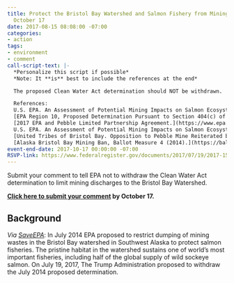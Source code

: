 ```yaml
---
title: Protect the Bristol Bay Watershed and Salmon Fishery from Mining Waste - By
  October 17
date: 2017-08-15 08:08:00 -07:00
categories:
- action
tags:
- environment
- comment
call-script-text: |-
  *Personalize this script if possible*
  *Note: It **is** best to include the references at the end*

  The proposed Clean Water Act determination should NOT be withdrawn.  The potential impacts of the proposed Pebble Mine on the health of the Bristol Bay watershed and the livelihood of thousands of people in Alaska are far too great. Those risks include loss of up to up to 94 miles of salmon-supporting streams and up to 4,900 acres of wetlands and ponds, and the very real potential of wastewater dam failure resulting in damage to or destruction of the salmon fishery.  The watershed supports the largest sockeye salmon fishery in the world and 25 federally recognized tribes who for 4,000 years have depended on the fishery for their subsistence-based culture. The overwhelming majority of residents of Bristol Bay are opposed to the project, and a statewide majority of voters also oppose it. The watershed’s unique ecological resources generate significant economic benefits and employment.  EPA’s original watershed assessment was scientifically robust and thoroughly peer-reviewed.  That assessment and related public comments should strongly influence any future action.

  References:
  U.S. EPA. An Assessment of Potential Mining Impacts on Salmon Ecosystems of Bristol Bay, Alaska (Final Report). U.S. Environmental Protection Agency, Washington, DC, EPA 910-R-14-001A-C, ES, 2014.
  [EPA Region 10, Proposed Determination Pursuant to Section 404(c) of the Clean Water Act for Pebble Deposit Area, Southwest Alaska, July 21, 2014.](https://www.epa.gov/bristolbay/2014-proposed-determination-pursuant-section-404c-clean-water-act-pebble-deposit-area)
  [2017 EPA and Pebble Limited Partnership Agreement.](https://www.epa.gov/sites/production/files/2017-05/documents/pebble-settlement-agreement-05-11-17.pdf)
  U.S. EPA. An Assessment of Potential Mining Impacts on Salmon Ecosystems of Bristol Bay, Alaska (Final Report). U.S. Environmental Protection Agency, Washington, DC, EPA 910-R-14-001A-C, ES, 2014. Chapter 5.
  [United Tribes of Bristol Bay. Opposition to Pebble Mine Reiterated by local tribes, fishermen, business owners.](http://utbb.org/opposition-to-pebble-mine-reiterated-by-local-tribes-fishermen-business-owners/)
  [Alaska Bristol Bay Mining Ban, Ballot Measure 4 (2014).](https://ballotpedia.org/Alaska_Bristol_Bay_Mining_Ban,_Ballot_Measure_4_(2014))
event-end-date: 2017-10-17 00:00:00 -07:00
RSVP-link: https://www.federalregister.gov/documents/2017/07/19/2017-15181/proposal-to-withdraw-proposed-determination-to-restrict-the-use-of-an-area-as-a-disposal-site-pebble#open-comment
---
```


Submit your comment to tell EPA not to withdraw the Clean Water Act determination to limit mining discharges to the Bristol Bay Watershed.

**[Click here to submit your comment](https://www.federalregister.gov/documents/2017/07/19/2017-15181/proposal-to-withdraw-proposed-determination-to-restrict-the-use-of-an-area-as-a-disposal-site-pebble#open-comment) by October 17.**

## Background

*Via [SaveEPA](http://www.saveepaalums.info/resisting-the-trump-de-regulatory-agenda-talking-points/defending-bristol-bay/)*:
In July 2014 EPA proposed to restrict dumping of mining wastes in the Bristol Bay watershed in Southwest Alaska to protect salmon fisheries. The pristine habitat in the watershed sustains one of world’s most important fisheries, including half of the global supply of wild sockeye salmon.
On July 19, 2017, The Trump Administration proposed to withdraw the July 2014 proposed determination.